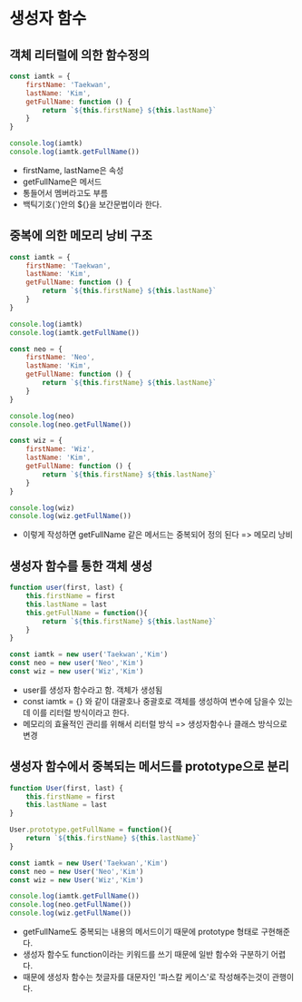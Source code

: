 # 생성자 함수

## 객체 리터럴에 의한 함수정의
```javascript
const iamtk = {
    firstName: 'Taekwan',
    lastName: 'Kim',
    getFullName: function () {
    	return `${this.firstName} ${this.lastName}`
    }
}

console.log(iamtk)
console.log(iamtk.getFullName())
```
- firstName, lastName은 속성
- getFullName은 메서드
- 통들어서 멤버라고도 부름
- 백틱기호(`)안의 ${}을 보간문법이라 한다.  



## 중복에 의한 메모리 낭비 구조
```javascript
const iamtk = {
    firstName: 'Taekwan',
    lastName: 'Kim',
    getFullName: function () {
    	return `${this.firstName} ${this.lastName}`
    }
}

console.log(iamtk)
console.log(iamtk.getFullName())

const neo = {
    firstName: 'Neo',
    lastName: 'Kim',
    getFullName: function () {
    	return `${this.firstName} ${this.lastName}`
    }
}

console.log(neo)
console.log(neo.getFullName())

const wiz = {
    firstName: 'Wiz',
    lastName: 'Kim',
    getFullName: function () {
    	return `${this.firstName} ${this.lastName}`
    }
}

console.log(wiz)
console.log(wiz.getFullName())
```
- 이렇게 작성하면 getFullName 같은 메서드는 중복되어 정의 된다 => 메모리 낭비



## 생성자 함수를 통한 객체 생성
```javascript
function user(first, last) {
    this.firstName = first
    this.lastName = last
    this.getFullName = function(){
        return `${this.firstName} ${this.lastName}`
    }
}

const iamtk = new user('Taekwan','Kim')
const neo = new user('Neo','Kim')
const wiz = new user('Wiz','Kim')
```
- user를 생성자 함수라고 함. 객체가 생성됨
- const iamtk = {} 와 같이 대괄호나 중괄호로 객체를 생성하여 변수에 담을수 있는데 이를 리터럴 방식이라고 한다.
- 메모리의 효율적인 관리를 위해서 리터럴 방식 => 생성자함수나 클래스 방식으로 변경



## 생성자 함수에서 중복되는 메서드를 prototype으로 분리
```javascript
function User(first, last) {
    this.firstName = first
    this.lastName = last
}

User.prototype.getFullName = function(){
    return `${this.firstName} ${this.lastName}`
}

const iamtk = new User('Taekwan','Kim')
const neo = new User('Neo','Kim')
const wiz = new User('Wiz','Kim')

console.log(iamtk.getFullName())
console.log(neo.getFullName())
console.log(wiz.getFullName())
```
- getFullName도 중복되는 내용의 메서드이기 때문에 prototype 형태로 구현해준다.
- 생성자 함수도 function이라는 키워드를 쓰기 때문에 일반 함수와 구분하기 어렵다.
- 때문에 생성자 함수는 첫글자를 대문자인 '파스칼 케이스'로 작성해주는것이 관행이다.